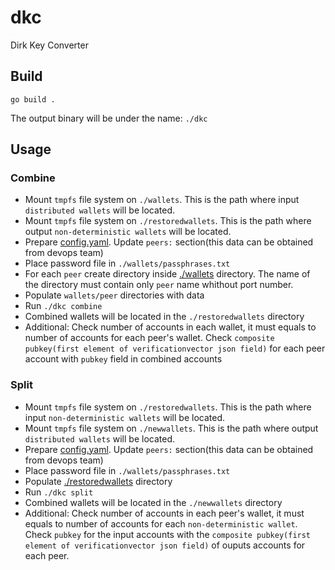# dkc
Dirk Key Converter

## Build
```
go build .
```
The output binary will be under the name: `./dkc`

## Usage
### Combine
- Mount `tmpfs` file system on `./wallets`. This is the path where input `distributed wallets` will be located.
- Mount `tmpfs` file system on `./restoredwallets`. This is the path where output `non-deterministic wallets` will be located.
- Prepare [config.yaml](./config.yaml). Update `peers:` section(this data can be obtained from devops team)
- Place password file in `./wallets/passphrases.txt`
- For each `peer` create directory inside [./wallets](./wallets) directory. The name of the directory must contain only `peer` name whithout port number.
- Populate `wallets/peer` directories with data
- Run `./dkc combine`
- Combined wallets will be located in the `./restoredwallets` directory
- Additional:
    Check number of accounts in each wallet, it must equals to number of accounts for each peer's wallet.
    Check `composite pubkey(first element of verificationvector json field)` for each peer account with `pubkey` field in combined accounts

### Split
- Mount `tmpfs` file system on `./restoredwallets`. This is the path where input `non-deterministic wallets` will be located.
- Mount `tmpfs` file system on `./newwallets`. This is the path where output `distributed wallets` will be located.
- Prepare [config.yaml](./config.yaml). Update `peers:` section(this data can be obtained from devops team)
- Place password file in `./wallets/passphrases.txt`
- Populate [./restoredwallets](./restoredwallets) directory
- Run `./dkc split`
- Combined wallets will be located in the `./newwallets` directory
- Additional:
    Check number of accounts in each peer's wallet, it must equals to number of accounts for each `non-deterministic wallet`.
    Check `pubkey` for the input accounts with the `composite pubkey(first element of verificationvector json field)` of ouputs accounts for each peer.
